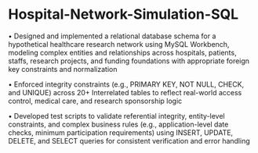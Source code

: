 # Hospital-Network-Simulation-SQL

• Designed and implemented a relational database schema for a hypothetical healthcare research network
using MySQL Workbench, modeling complex entities and relationships across hospitals, patients, staffs,
research projects, and funding foundations with appropriate foreign key constraints and normalization

• Enforced integrity constraints (e.g., PRIMARY KEY, NOT NULL, CHECK, and UNIQUE) across 20+
Interrelated tables to reflect real-world access control, medical care, and research sponsorship logic

• Developed test scripts to validate referential integrity, entity-level constraints, and complex business rules
(e.g., application-level date checks, minimum participation requirements) using INSERT, UPDATE, DELETE,
and SELECT queries for consistent verification and error handling
